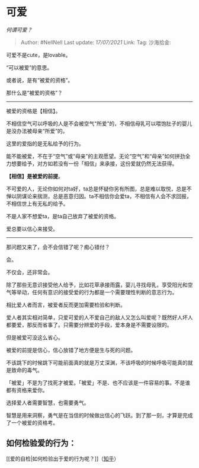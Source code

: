 # 可爱
*何谓可爱？*

> Author: #NellNell
> Last update: *17/07/2021*
> Link:
> Tag:
> 沙海拾金:

可爱不是cute，是lovable。

“可以被爱”的意思。

或者说，是有“被爱的资格”。

那什么是“被爱的资格”？

---

被爱的资格是【相信】。

不相信空气可以呼吸的人是不会被空气“所爱”的，不相信母乳可以喂饱肚子的婴儿是没办法被母亲“所爱”的。

这里的爱指的是无私给予的行为。

能不能被爱，不在于“空气”或“母亲”的主观愿望。无论“空气”和“母亲”如何拼劲全力想要给予，对方如若没有一份「相信」来承接，这份爱就仍然无法获得。

**【相信】是被爱的前提**。

不可爱的人，无论你如何对ta好，ta总是怀疑你另有所图，总是难以取悦，总是不惮以阴谋论来揣测，总是恶意归因。ta不相信你会爱ta，不相信有人会不求回报，不相信世上有无私的给予。

不是人家不想爱ta，是ta自己放弃了被爱的资格。

爱总要以信心来接受。

---

那问题又来了，会不会信错了呢？痴心错付？

会。

不仅会，还非常会。

除了那些无意识接受他人给予，比如花草承接雨露，婴儿寻找母乳，享受阳光和空气等举动，任何有意识的接受爱的行为都是一个需要理性判断的意志行为。

相比爱人者而言，被爱者反而更加需要检验和判断。

爱人者其实相对简单，只爱可爱的人不爱自己的敌人又怎么叫爱呢？既然好人坏人都要爱，那反而省事了。只需要分辨爱的手段，爱本身是不需要设限的。

但是被爱可没这么省心。

被爱的前提是信心，信心放错了地方便是生与死的问题。

不该跳下的时候跳下可能前面真的就是万丈深渊，不该呼吸的时候呼吸可能真的就是致命的毒气。

「被爱」不是为了找死才被爱。「被爱」不是、也不应该是一件容易的事。不是谁都有资格来爱你。

选择爱人者需要智慧，也需要勇气。

智慧是用来洞察，勇气是在当信的时候做出信心的飞跃。到了那一刻，才算是完成了一个被爱的资格考。

## 如何检验爱的行为：

[[爱的自检|如何检验出于爱的行为呢？]]（[知乎](https://www.zhihu.com/question/441688567/answer/1708886796)）
